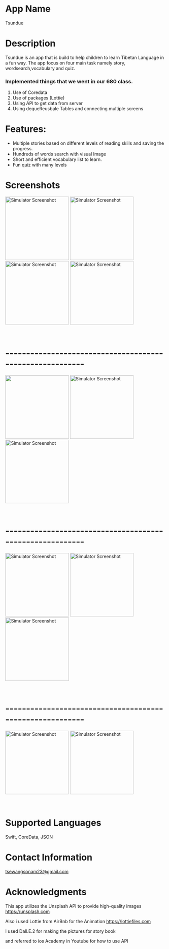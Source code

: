 # App Name

Tsundue

# Description

Tsundue is an app that is build to help children to learn Tibetan Language in a fun way. The app focus on four main task namely story, wordsearch,vocabulary and quiz.

### Implemented things that we went in our 680 class. 
1. Use of Coredata
2. Use of packages (Lottie)
3. Using API to get data from server
4. Using dequeReusbale Tables and connecting multiple screens 

# Features:
- Multiple stories based on different levels of reading skills and saving the progress.
- Hundreds of words search with visual Image
- Short and efficient vocabulary list to learn.
- Fun quiz with many levels



# Screenshots




<img src="https://github.com/tsewang-sonam/Tsundue/assets/91028140/f48f7484-6a6f-4e43-a1ba-7faaa711c937" alt="Simulator Screenshot" width="200" />
<img src="https://github.com/tsewang-sonam/Tsundue/assets/91028140/4d5168ac-bb60-4b8b-910c-8eefa9a84072" alt="Simulator Screenshot" width="200" />
<img src="https://github.com/tsewang-sonam/Tsundue/assets/91028140/4059fcf8-ccfe-4158-8bf6-93ab141b6742" alt="Simulator Screenshot" width="200" />
<img src="https://github.com/tsewang-sonam/Tsundue/assets/91028140/9532c14d-d160-4609-9df2-60a2c108f8f0" alt="Simulator Screenshot" width="200" />

&nbsp;
# ---------------------------------------------------------
<img src="https://github.com/tsewang-sonam/Tsundue/assets/91028140/b99120eb-d5fc-42f4-ab0b-09020a3e10e0" width="200" />
<img src="https://github.com/tsewang-sonam/Tsundue/assets/91028140/1284a019-65fe-4cf8-8554-663fd135cee2" alt="Simulator Screenshot" width="200" />
<img src="https://github.com/tsewang-sonam/Tsundue/assets/91028140/d4ec221b-e56b-491f-9b77-3f1610a59220" alt="Simulator Screenshot" width="200" />



&nbsp;
# ---------------------------------------------------------
<img src="https://github.com/tsewang-sonam/Tsundue/assets/91028140/b2e17c55-72bc-47ec-a785-d15f0dc71406" alt="Simulator Screenshot" width="200" />
<img src="https://github.com/tsewang-sonam/Tsundue/assets/91028140/1e12bb93-8d80-4398-9318-2726b8884f55" alt="Simulator Screenshot" width="200" />
<img src="https://github.com/tsewang-sonam/Tsundue/assets/91028140/976ab369-9786-4852-859c-09653f703677" alt="Simulator Screenshot" width="200" />

&nbsp;
# ---------------------------------------------------------
 <img src="https://github.com/tsewang-sonam/Tsundue/assets/91028140/c716c866-ddc4-4c76-a0c0-8a78d5ef7fee" alt="Simulator Screenshot" width="200" />
<img src="https://github.com/tsewang-sonam/Tsundue/assets/91028140/ef3ed07c-e213-4d30-832a-4fec8afb3809" alt="Simulator Screenshot" width="200" />

&nbsp;




# Supported Languages

Swift, CoreData, JSON


# Contact Information

tsewangsonam23@gmail.com

# Acknowledgments

This app utilizes the Unsplash API to provide high-quality images
https://unsplash.com

Also i used Lottie from AirBnb for the Animation
https://lottiefiles.com

I used Dall.E.2 for making the pictures for story book

and referred to ios Academy in Youtube for how to use API



